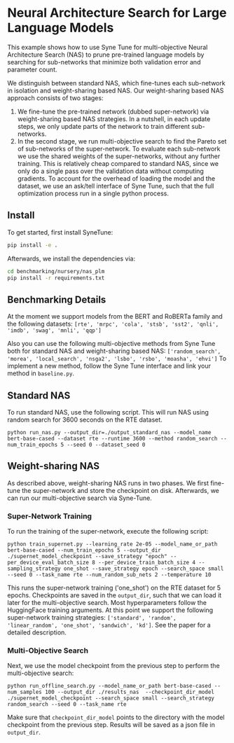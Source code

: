 # Neural Architecture Search for Large Language Models


This example shows how to use Syne Tune for multi-objective Neural Architecture Search (NAS)
to prune pre-trained language models by searching for sub-networks that 
minimize both validation error and parameter count. 

We distinguish between standard NAS, which fine-tunes each sub-network in isolation and weight-sharing 
based NAS. Our weight-sharing based NAS approach consists of two stages:
1. We fine-tune the pre-trained network (dubbed super-network) via weight-sharing based NAS strategies. 
   In a nutshell, in each update steps, we only update parts of the network to train different sub-networks.
2. In the second stage, we run multi-objective search to find the Pareto set of sub-networks 
   of the super-network. To evaluate each sub-network we use the shared weights of the super-networks, without
   any further training. This is relatively cheap compared to standard NAS, since we only do a single pass
   over the validation data without computing gradients. To account for the overhead of loading the model and 
   the dataset, we use an ask/tell interface of Syne Tune, such that the full optimization process run in a single
   python process.

## Install

To get started, first install SyneTune:

```bash
pip install -e .
```

Afterwards, we install the dependencies via:

```bash
cd benchmarking/nursery/nas_plm
pip install -r requirements.txt
```

## Benchmarking Details

At the moment we support models from the BERT and RoBERTa family and the following datasets: 
```[rte', 'mrpc', 'cola', 'stsb', 'sst2', 'qnli', 'imdb', 'swag', 'mnli', 'qqp']```

Also you can use the following multi-objective methods from Syne Tune both for standard NAS and weight-sharing based NAS: 
```['random_search', 'morea', 'local_search', 'nsga2', 'lsbo', 'rsbo', 'moasha', 'ehvi']```
To implement a new method, follow the Syne Tune interface and link your method in `baseline.py`.

## Standard NAS

To run standard NAS, use the following script. This will run NAS using random search for 3600 seconds on the RTE dataset.

```python run_nas.py --output_dir=./output_standard_nas --model_name bert-base-cased --dataset rte --runtime 3600 --method random_search --num_train_epochs 5 --seed 0 --dataset_seed 0```

## Weight-sharing NAS

As described above, weight-sharing NAS runs in two phases. We first fine-tune the super-network and store the checkpoint on disk.
Afterwards, we can run our multi-objective search via Syne-Tune. 

### Super-Network Training

To run the training of the super-network, execute the following script:

```python train_supernet.py --learning_rate 2e-05 --model_name_or_path bert-base-cased --num_train_epochs 5 --output_dir ./supernet_model_checkpoint --save_strategy "epoch" --per_device_eval_batch_size 8 --per_device_train_batch_size 4 --sampling_strategy one_shot --save_strategy epoch --search_space small --seed 0 --task_name rte --num_random_sub_nets 2 --temperature 10 ``` 

This runs the super-network training ('one_shot') on the RTE dataset for 5 epochs. Checkpoints are saved in the
`output_dir`, such that we can load it later for the multi-objective search. 
Most hyperparameters follow the HuggingFace training arguments. At this point we
support the following super-network training strategies: ```['standard', 'random', 'linear_random', 'one_shot', 'sandwich', 'kd']```.
See the paper for a detailed description.


### Multi-Objective Search

Next, we use the model checkpoint from the previous step to perform the multi-objective search:

```python run_offline_search.py --model_name_or_path bert-base-cased --num_samples 100 --output_dir ./results_nas  --checkpoint_dir_model ./supernet_model_checkpoint --search_space small --search_strategy random_search --seed 0 --task_name rte``` 

Make sure that `checkpoint_dir_model` points to the directory with the model checkpoint from the previous step. 
Results will be saved as a json file in `output_dir`.